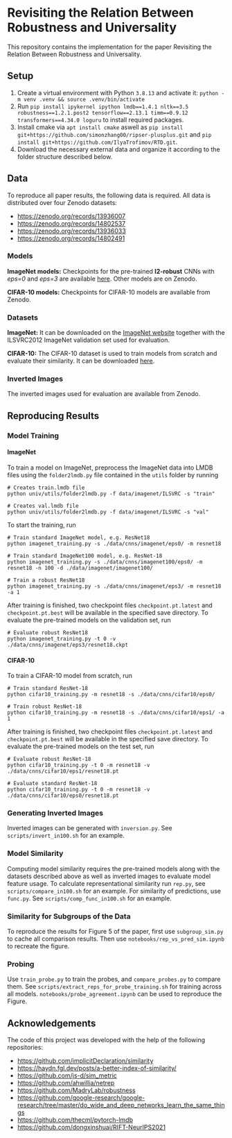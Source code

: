 # Revisiting the Relation Between Robustness and Universality

This repository contains the implementation for the paper Revisiting the Relation Between Robustness and Universality.

## Setup

1. Create a virtual environment with Python `3.8.13` and activate it: `python -m venv .venv && source .venv/bin/activate`
2. Run `pip install ipykernel ipython lmdb==1.4.1 nltk==3.5 robustness==1.2.1.post2 tensorflow==2.13.1 timm==0.9.12 transformers==4.34.0 loguru` to install required packages.
3. Install cmake via `apt install cmake` aswell as `pip install git+https://github.com/simonzhang00/ripser-plusplus.git` and `pip install git+https://github.com/IlyaTrofimov/RTD.git`.
4. Download the necessary external data and organize it according to the folder structure described below.

## Data
To reproduce all paper results, the following data is required.
All data is distributed over four Zenodo datasets:

* https://zenodo.org/records/13936007
* https://zenodo.org/records/14802537
* https://zenodo.org/records/13936033
* https://zenodo.org/records/14802491


### Models

**ImageNet models:** Checkpoints for the pre-trained **l2-robust** CNNs with *eps=0* and *eps=3* are available
[here](https://huggingface.co/madrylab/robust-imagenet-models). Other models are on Zenodo.

**CIFAR-10 models:** Checkpoints for CIFAR-10 models are available from Zenodo.

### Datasets

**ImageNet:** It can be downloaded on the
[ImageNet website](https://www.image-net.org/) together with the ILSVRC2012 ImageNet validation set used for evaluation.

**CIFAR-10:** The CIFAR-10 dataset is used to train models from scratch and evaluate their similarity. It can be
downloaded [here](https://www.cs.toronto.edu/%7Ekriz/cifar.html).


### Inverted Images

The inverted images used for evaluation are available from Zenodo.

## Reproducing Results

### Model Training

#### ImageNet

To train a model on ImageNet, preprocess the ImageNet data into LMDB files using the `folder2lmdb.py` file contained in the
`utils` folder by running

```
# Creates train.lmdb file
python univ/utils/folder2lmdb.py -f data/imagenet/ILSVRC -s "train"

# Creates val.lmdb file
python univ/utils/folder2lmdb.py -f data/imagenet/ILSVRC -s "val"
```

To start the training, run

```
# Train standard ImageNet model, e.g. ResNet18
python imagenet_training.py -s ./data/cnns/imagenet/eps0/ -m resnet18

# Train standard ImageNet100 model, e.g. ResNet-18
python imagenet_training.py -s ./data/cnns/imagenet100/eps0/ -m resnet18 -n 100 -d ./data/imagenet/imagenet100/

# Train a robust ResNet18
python imagenet_training.py -s ./data/cnns/imagenet/eps3/ -m resnet18 -a 1
```

After training is finished, two checkpoint files `checkpoint.pt.latest` and `checkpoint.pt.best` will be available in
the specified save directory. To evaluate the pre-trained models on the validation set, run

```
# Evaluate robust ResNet18
python imagenet_training.py -t 0 -v ./data/cnns/imagenet/eps3/resnet18.ckpt
```

#### CIFAR-10

To train a CIFAR-10 model from scratch, run

```
# Train standard ResNet-18
python cifar10_training.py -m resnet18 -s ./data/cnns/cifar10/eps0/

# Train robust ResNet-18
python cifar10_training.py -m resnet18 -s ./data/cnns/cifar10/eps1/ -a 1
```

After training is finished, two checkpoint files `checkpoint.pt.latest` and `checkpoint.pt.best` will be available in
the specified save directory. To evaluate the pre-trained models on the test set, run

```
# Evaluate robust ResNet-18
python cifar10_training.py -t 0 -m resnet18 -v ./data/cnns/cifar10/eps1/resnet18.pt

# Evaluate standard ResNet-18
python cifar10_training.py -t 0 -m resnet18 -v ./data/cnns/cifar10/eps0/resnet18.pt
```

### Generating Inverted Images
Inverted images can be generated with `inversion.py`. See `scripts/invert_in100.sh` for an example.


### Model Similarity

Computing model similarity requires the pre-trained models along with the datasets described above as well as inverted
images to evaluate model feature usage. To calculate representational similarity run `rep.py`, see `scripts/compare_in100.sh` for an example.
For similarity of predictions, use `func.py`. See `scripts/comp_func_in100.sh` for an example.

### Similarity for Subgroups of the Data
To reproduce the results for Figure 5 of the paper, first use `subgroup_sim.py` to cache all comparison results.
Then use `notebooks/rep_vs_pred_sim.ipynb` to recreate the figure.

### Probing
Use `train_probe.py` to train the probes, and `compare_probes.py` to compare them.
See `scripts/extract_reps_for_probe_training.sh` for training across all models.
`notebooks/probe_agreement.ipynb` can be used to reproduce the Figure.


## Acknowledgements

The code of this project was developed with the help of the following repositories:

- https://github.com/implicitDeclaration/similarity
- https://haydn.fgl.dev/posts/a-better-index-of-similarity/
- https://github.com/js-d/sim_metric
- https://github.com/ahwillia/netrep
- https://github.com/MadryLab/robustness
- https://github.com/google-research/google-research/tree/master/do_wide_and_deep_networks_learn_the_same_things
- https://github.com/thecml/pytorch-lmdb
- https://github.com/dongxinshuai/RIFT-NeurIPS2021